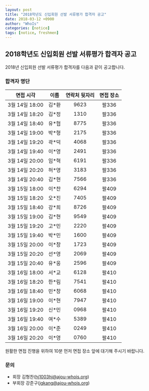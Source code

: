 ```yaml
---
layout: post
title: "2018학년도 신입회원 선발 서류평가 합격자 공고"
date: 2018-03-12 +0900
author: "WhoIs"
categories: [notice]
tags: [notice, freshmen]
---
```


## 2018학년도 신입회원 선발 서류평가 합격자 공고
2018년 신입회원 선발 서류평가 합격자를 다음과 같이 공고합니다.

### 합격자 명단

| 면접 시각 | 이름 | 연락처 뒷자리 | 면접 장소 |
|:-:|:-:|:-:|:-:|
| 3월 14일 18:00  | 김*환 | 9623 | 팔336 |
| 3월 14일 18:20  | 김*정 | 1310 | 팔336 |
| 3월 14일 18:40  | 유*협 | 8775 | 팔336 |
| 3월 14일 19:00  | 박*형 | 2175 | 팔336 |
| 3월 14일 19:20  | 곽*덕 | 4068 | 팔336 |
| 3월 14일 19:40  | 이*영 | 2491 | 팔336 |
| 3월 14일 20:00  | 임*혁 | 6191 | 팔336 |
| 3월 14일 20:20  | 허*영 | 3183 | 팔336 |
| 3월 14일 20:40  | 김*현 | 7566 | 팔336 |
| 3월 15일 18:00  | 이*찬 | 6294 | 팔409 |
| 3월 15일 18:20  | 오*진 | 7405 | 팔409 |
| 3월 15일 18:40  | 강*희 | 8726 | 팔409 |
| 3월 15일 19:00  | 김*현 | 9549 | 팔409 |
| 3월 15일 19:20  | 고*민 | 2220 | 팔409 |
| 3월 15일 19:40  | 박*민 | 1600 | 팔409 |
| 3월 15일 20:00  | 이*창 | 1723 | 팔409 |
| 3월 15일 20:20  | 선*영 | 2069 | 팔409 |
| 3월 15일 20:40  | 유*웅 | 2596 | 팔409 |
| 3월 16일 18:00  | 서*교 | 6128 | 팔410 |
| 3월 16일 18:20  | 한*림 | 7541 | 팔410 |
| 3월 16일 18:40  | 민*창 | 6068 | 팔410 |
| 3월 16일 19:00  | 이*현 | 7947 | 팔410 |
| 3월 16일 19:20  | 신*민 | 0968 | 팔410 |
| 3월 16일 19:40  | 여*수 | 5389 | 팔410 |
| 3월 16일 20:00  | 이*준 | 0249 | 팔410 |
| 3월 16일 20:20  | 이*영 | 0760 | 팔410 |

원활한 면접 진행을 위하여 10분 먼저 면접 장소 앞에 대기해 주시기 바랍니다.

### 문의

* 회장 김형찬(hj1003hj@ajou-whois.org)
* 부회장 강준구(jgkang@ajou-whois.org)
